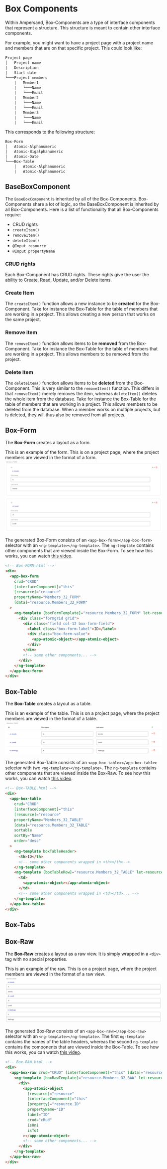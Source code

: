 # Box Components

Within Ampersand, Box-Components are a type of interface components that represent a structure. This structure is meant to contain other interface components.

For example, you might want to have a project page with a project name and members that are on that specific project. This could look like:

```
Project page
│   Project name
|   Description
|   Start date
└───Project members
    |   Member1
    |   └───Name
    |   └───Email
    |   Member2
    |   └───Name
    |   └───Email
    |   Member3
    |   └───Name
    |   └───Email
```

This corresponds to the following structure:

```
Box-Form
│   Atomic-Alphanumeric
│   Atomic-Bigalphanumeric
│   Atomic-Date
└───Box-Table
    │   Atomic-Alphanumeric
    |   Atomic-Alphanumeric
```

## BaseBoxComponent

The `BaseBoxComponent` is inherited by all of the Box-Components. Box-Components share a lot of logic, so the BaseBoxComponent is inherited by all Box-Components. Here is a list of functionality that all Box-Components require:

- CRUD rights
- `createItem()`
- `removeItem()`
- `deleteItem()`
- `@Input resource`
- `@Input propertyName`

### CRUD rights

Each Box-Component has CRUD rights. These rights give the user the ability to Create, Read, Update, and/or Delete items.

### Create Item

The `createItem()` function allows a new instance to be **created** for the Box-Component. Take for instance the Box-Table for the table of members that are working in a project. This allows creating a new person that works on the same project.

### Remove item

The `removeItem()` function allows items to be **removed** from the Box-Component. Take for instance the Box-Table for the table of members that are working in a project. This allows members to be removed from the project.

### Delete item

The `deleteitem()` function allows items to be **deleted** from the Box-Component. This is very similar to the `removeItem()` function. This differs in that `removeItem()` merely removes the item, whereas `deleteItem()` deletes the whole item from the database. Take for instance the Box-Table for the table of members that are working in a project. This allows members to be deleted from the database. When a member works on multiple projects, but is deleted, they will thus also be removed from all projects.

## Box-Form

The **Box-Form** creates a layout as a form.

This is an example of the form. This is on a project page, where the project members are viewed in the format of a form. ![example box form](box-form-example.png)

The generated Box-Form consists of an `<app-box-form></app-box-form>` selector with an `<ng-template></ng-template>`. The `ng-template` contains other components that are viewed inside the Box-Form. To see how this works, you can watch [this video](https://www.youtube.com/watch?v=dau7kQMdH4A).

```html
<!-- Box-FORM.html -->
<div>
  <app-box-form
    crud="CRUD"
    [interfaceComponent]="this"
    [resource]="resource"
    propertyName="Members_32_FORM"
    [data]="resource.Members_32_FORM"
  >
    <ng-template [boxFormTemplate]="resource.Members_32_FORM" let-resource>
      <div class="formgrid grid">
        <div class="field col-12 box-form-field">
          <label class="box-form-label">ID</label>
          <div class="box-form-value">
            <app-atomic-object></app-atomic-object>
          </div>
        </div>
        <!-- some other components... -->
      </div>
    </ng-template>
  </app-box-form>
</div>
```

## Box-Table

The **Box-Table** creates a layout as a table.

This is an example of the table. This is on a project page, where the project members are viewed in the format of a table. ![example box table](box-table-example.png)

The generated Box-Table consists of an `<app-box-table></app-box-table>` selector with two `<ng-template></ng-template>`. The `ng-template` contains other components that are viewed inside the Box-Raw. To see how this works, you can watch [this video](https://www.youtube.com/watch?v=dau7kQMdH4A).

```html
<!-- Box-TABLE.html -->
<div>
  <app-box-table
    crud="CRUD"
    [interfaceComponent]="this"
    [resource]="resource"
    propertyName="Members_32_TABLE"
    [data]="resource.Members_32_TABLE"
    sortable
    sortBy="Name"
    order="desc"
  >
    <ng-template boxTableHeader>
      <th>ID</th>
      <!-- some other components wrapped in <th></th>-->
    </ng-template>
    <ng-template [boxTableRow]="resource.Members_32_TABLE" let-resource>
      <td>
        <app-atomic-object></app-atomic-object>
      </td>
      <!-- some other components wrapped in <td></td>... -->
    </ng-template>
  </app-box-table>
</div>
```

## Box-Tabs

## Box-Raw

The **Box-Raw** creates a layout as a raw view. It is simply wrapped in a `<div>` tag with no special properties.

This is an example of the raw. This is on a project page, where the project members are viewed in the format of a raw view. ![example box raw](box-raw-example.png)

The generated Box-Raw consists of an `<app-box-raw></app-box-raw>` selector with an `<ng-template></ng-template>`. The first `ng-template` contains the names of the table headers, whereas the second `ng-template` contains the components that are viewed inside the Box-Table. To see how this works, you can watch [this video](https://www.youtube.com/watch?v=dau7kQMdH4A).

```html
<!-- Box-RAW.html -->
<div>
  <app-box-raw crud="CRUD" [interfaceComponent]="this" [data]="resource.Members_32_RAW">
    <ng-template [boxRawTemplate]="resource.Members_32_RAW" let-resource>
      <div>
        <app-atomic-object
          [resource]="resource"
          [interfaceComponent]="this"
          [property]="resource.ID"
          propertyName="ID"
          label="ID"
          crud="cRud"
          isUni
          isTot
        ></app-atomic-object>
        <!-- some other components... -->
      </div>
    </ng-template>
  </app-box-raw>
</div>
```
